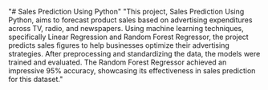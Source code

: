 "# Sales Prediction Using Python" 
"This project, Sales Prediction Using Python, aims to forecast product sales based on advertising expenditures across TV, radio, and newspapers. Using machine learning techniques, specifically Linear Regression and Random Forest Regressor, the project predicts sales figures to help businesses optimize their advertising strategies. After preprocessing and standardizing the data, the models were trained and evaluated. The Random Forest Regressor achieved an impressive 95% accuracy, showcasing its effectiveness in sales prediction for this dataset."
